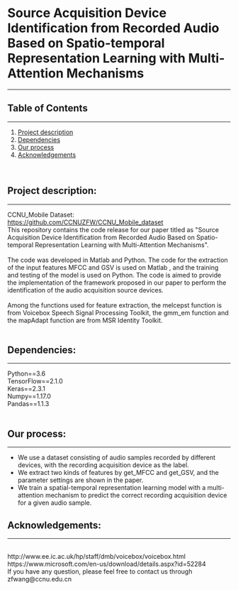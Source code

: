 # Source Acquisition Device Identification from Recorded Audio Based on Spatio-temporal Representation Learning with Multi-Attention Mechanisms

---

## Table of Contents
---
1. [Project description](#description)
2. [Dependencies](#dependencies)
3. [Our process](#process)
4. [Acknowledgements](#acknowledgements)
<br>


## <h2 id="description"> Project description:</h2>
---
CCNU_Mobile Dataset: https://github.com/CCNUZFW/CCNU_Mobile_dataset
<br>
This repository contains the code release for our paper titled as "Source Acquisition Device Identification from Recorded Audio Based on Spatio-temporal Representation Learning with Multi-Attention Mechanisms".  
<br>
The code was developed in Matlab and Python. The code for the extraction of the input features MFCC and GSV is used on Matlab , and the training and testing of the model is used on Python. The code is aimed to provide the implementation of the framework proposed in our paper to perform the identification of the audio acquisition source devices.  
<br>
Among the functions used for feature extraction, the melcepst function is from Voicebox Speech Signal Processing Toolkit, the gmm_em function and the mapAdapt function are from MSR Identity Toolkit.  
<br>


## <h2 id="dependencies"> Dependencies:</h2>
---
Python==3.6  
TensorFlow==2.1.0   
Keras==2.3.1  
Numpy==1.17.0  
Pandas==1.1.3  
<br>

## <h2 id="process"> Our process:</h2>
---
- We use a dataset consisting of audio samples recorded by different devices, with the recording acquisition device as the label.
- We extract two kinds of features by get_MFCC and get_GSV, and the parameter settings are shown in the paper.
- We train a spatial-temporal representation learning model with a multi-attention mechanism to predict the correct recording acquisition device for a given audio sample.


## <h2 id="acknowledgements"> Acknowledgements:</h2>
---
<br>
http://www.ee.ic.ac.uk/hp/staff/dmb/voicebox/voicebox.html<br>
https://www.microsoft.com/en-us/download/details.aspx?id=52284<br>
If you have any question, please feel free to contact us through zfwang@ccnu.edu.cn




